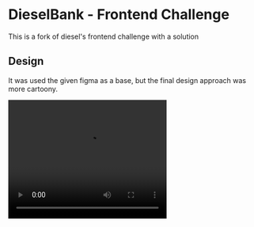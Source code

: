 # DieselBank - Frontend Challenge

This is a fork of diesel's frontend challenge with a solution

## Design

It was used the given figma as a base, but the final design approach was more cartoony.

<video src="docs/sample/mobile01.mov" width="320" height="240">

[](docs/sample/mobile01.mov)

## Development